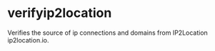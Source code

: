 # verifyip2location
Verifies the source of ip connections and domains from IP2Location ip2location.io.
